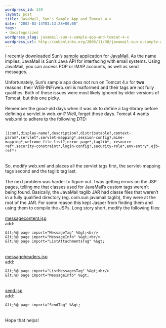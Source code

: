 ```yaml
--- 
wordpress_id: 349
layout: post
title: JavaMail, Sun's Sample App and Tomcat 4.x
date: "2002-03-14T03:13:28+00:00"
tags: 
- Uncategorized
wordpress_slug: javamail-sun-s-sample-app-and-tomcat-4-x
wordpress_url: http://cubanlinks.org/2006/11/30/javamail-sun-s-sample-app-and-tomcat-4-x
---
```

<p>I recently downloaded Sun&#8217;s <a href="http://developer.java.sun.com/developer/technicalArticles/javaserverpages/emailapps/">sample</a> application for <a href="http://java.sun.com/products/javamail/">JavaMail</a>.  As the name implies, JavaMail is Sun&#8217;s Java <span class="caps">API</span> for interfacing with email systems.  Using JavaMail, you can access <span class="caps">POP</span> or <span class="caps">IMAP</span> accounts, as well as send messages.
<br/><br/>
Unfortunately, Sun&#8217;s sample app does not run on Tomcat 4.x for <b>two</b> reasons:  their <span class="caps">WEB</span>-INF/web.xml is malformed and their tags are not fully qualifies.  Both of these issues were most likely ignored by older versions of Tomcat, but this one picky.
<br/><br/>
Remember the good-old days when it was ok to define a tag-library before defining a servlet in web.xml?  Well, forget those days.  Tomcat 4 wants web.xml to adhere tp the following <span class="caps">DTD</span>:
<br/><br/>
<code>
(icon?,display-name?,description?,distributable?,context-param*,servlet*,servlet-mapping*,session-config?,mime-mapping*,welcome-file-list?,error-page*,taglib*, resource-ref*,security-constraint*,login-config?,security-role*,env-entry*,ejb-ref*)
</code>
<br/><br/>
So, modify web.xml and places all the servlet tags first, the servlet-mapping tags second and the taglib tag last.
<br/><br/>
The next problem was harder to figure out.  I was getting errors on the <span class="caps">JSP</span> pages, telling me that classes used for JavaMail&#8217;s custom tags weren&#8217;t being found.  Basically, the JavaMail taglib <span class="caps">JAR</span> had classe files that weren&#8217;t in a fully qualified directory (eg. com.sun.javamail.taglib), they were at the root of the <span class="caps">JAR</span>.  For some reason this kept Jasper from finding them and using them to compile the JSPs.  Long story short, modify the following files:
<br/><br/>
<u>messagecontent.jsp</u><br/>
add:<br/>
<code>
&amp;lt;%@ page import="MessageTag" %&amp;gt;&lt;br/&gt;
&amp;lt;%@ page import="MessageInfo" %&amp;gt;&lt;br/&gt;
&amp;lt;%@ page import="ListAttachmentsTag" %&amp;gt;
</code>
<br/><br/>
<u>messageheaders.jsp</u><br/>
add:<br/>
<code>
&amp;lt;%@ page import="ListMessagesTag" %&amp;gt;&lt;br/&gt;
&amp;lt;%@ page import="MessageInfo" %&amp;gt;
</code>
<br/><br/>
<u>send.jsp</u><br/>
add:<br/>
<code>
&amp;lt;%@ page import="SendTag" %&amp;gt;
</code>
<br/><br/>
Hope that helps!</p>
